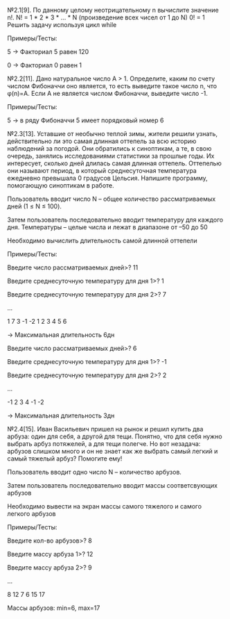 №2.1[9]. По данному целому неотрицательному n вычислите значение n!. N! = 1 * 2 * 3 * … * N (произведение всех чисел от 1 до N) 0! = 1 Решить задачу используя цикл while

Примеры/Тесты:

5 -> Факториал 5 равен 120

0 -> Факториал 0 равен 1

№2.2[11]. Дано натуральное число A > 1. Определите, каким по счету числом Фибоначчи оно является, то есть выведите такое число n, что φ(n)=A. Если А не является числом Фибоначчи, выведите число -1.

Примеры/Тесты:

5 -> в ряду Фибоначчи 5 имеет порядковый номер 6

№2.3[13]. Уставшие от необычно теплой зимы, жители решили узнать, действительно ли это самая длинная оттепель за всю историю наблюдений за погодой. Они обратились к синоптикам, а те, в свою очередь, занялись исследованиями статистики за прошлые годы. Их интересует, сколько дней длилась самая длинная оттепель. Оттепелью они называют период, в который среднесуточная температура ежедневно превышала 0 градусов Цельсия. Напишите программу, помогающую синоптикам в работе.

Пользователь вводит число N – общее количество рассматриваемых дней (1 ≤ N ≤ 100). 

Затем пользователь последовательно вводит температуру для каждого дня. Температуры – целые числа и лежат в диапазоне от –50 до 50

Необходимо вычислить длительность самой длинной оттепели

Примеры/Тесты:

Введите число рассматриваемых дней>? 11

Введите среднесуточную температуру для дня 1>? 1

Введите среднесуточную температуру для дня 2>? 7

...

1 7 3 -1 -2 1 2 3 4 5 6

-> Максимальная длительность 6дн

Введите число рассматриваемых дней>? 6

Введите среднесуточную температуру для дня 1>? -1

Введите среднесуточную температуру для дня 2>? 2

...

-1 2 3 4 -1 -2

-> Максимальная длительность 3дн

№2.4[15]. Иван Васильевич пришел на рынок и решил купить два арбуза: один для себя, а другой для тещи. Понятно, что для себя нужно выбрать арбуз потяжелей, а для тещи полегче. Но вот незадача: арбузов слишком много и он не знает как же выбрать самый легкий и самый тяжелый арбуз? Помогите ему!

Пользователь вводит одно число N – количество арбузов.

Затем пользователь последовательно вводит массы соответсвующих арбузов

Необходимо вывести на экран массы самого тяжелого и самого легкого арбузов

Примеры/Тесты:

Введите кол-во арбузов>? 8

Введите массу арбуза 1>? 12

Введите массу арбуза 2>? 9

...

8 12 7 6 15 17

Массы арбузов: min=6, max=17